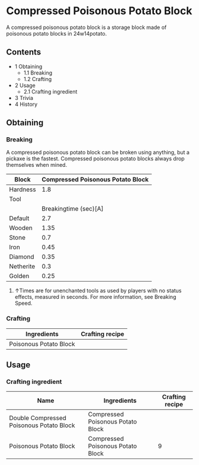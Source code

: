 # Compressed Poisonous Potato Block
A compressed poisonous potato block is a storage block made of poisonous potato blocks in 24w14potato.

## Contents
- 1 Obtaining
	- 1.1 Breaking
	- 1.2 Crafting
- 2 Usage
	- 2.1 Crafting ingredient
- 3 Trivia
- 4 History

## Obtaining
### Breaking
A compressed poisonous potato block can be broken using anything, but a pickaxe is the fastest. Compressed poisonous potato blocks always drop themselves when mined.

| Block     | Compressed Poisonous Potato Block |
|-----------|-----------------------------------|
| Hardness  | 1.8                               |
| Tool      |                                   |
|           | Breakingtime (sec)[A]             |
| Default   | 2.7                               |
| Wooden    | 1.35                              |
| Stone     | 0.7                               |
| Iron      | 0.45                              |
| Diamond   | 0.35                              |
| Netherite | 0.3                               |
| Golden    | 0.25                              |

1. ↑Times are for unenchanted tools as used by players with no status effects, measured in seconds. For more information, see Breaking Speed.

### Crafting
| Ingredients            | Crafting recipe |
|------------------------|-----------------|
| Poisonous Potato Block |                 |

## Usage
### Crafting ingredient
| Name                                     | Ingredients                       | Crafting recipe |
|------------------------------------------|-----------------------------------|-----------------|
| Double Compressed Poisonous Potato Block | Compressed Poisonous Potato Block |                 |
| Poisonous Potato Block                   | Compressed Poisonous Potato Block | 9               |


